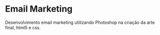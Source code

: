 # Email Marketing

Desenvolvimento email marketing utilizando Photoshop na criação da arte final, html5 e css.
